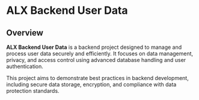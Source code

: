# ALX Backend User Data

## Overview

**ALX Backend User Data** is a backend project designed to manage and process user data securely and efficiently. It focuses on data management, privacy, and access control using advanced database handling and user authentication.

This project aims to demonstrate best practices in backend development, including secure data storage, encryption, and compliance with data protection standards.
